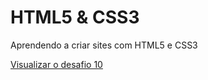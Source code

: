 # HTML5 & CSS3

Aprendendo a criar sites com HTML5 e CSS3

<a href="https://rafael-lobo.github.io/html-css/desafios/d010/index.html" target="_blank">Visualizar o desafio 10</a>
